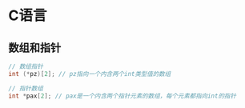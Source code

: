 # C语言

## 数组和指针

``` C
// 数组指针
int (*pz)[2]; // pz指向一个内含两个int类型值的数组

// 指针数组
int *pax[2]; // pax是一个内含两个指针元素的数组，每个元素都指向int的指针
```
